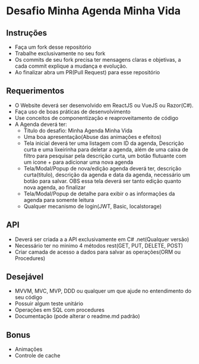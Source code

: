 # Desafio Minha Agenda Minha Vida

## Instruções

- Faça um fork desse repositório
- Trabalhe exclusivamente no seu fork
- Os commits de seu fork precisa ter mensagens claras e objetivas, a cada commit explique a mudança e evolução.
- Ao finalizar abra um PR(Pull Request) para esse repositório

## Requerimentos

- O Website deverá ser desenvolvido em ReactJS ou VueJS ou Razor(C#).
- Faça uso de boas práticas de desenvolvimento
- Use conceitos de componentização e reaproveitamento de código
- A Agenda deverá ter:
  - Titulo do desafio: Minha Agenda Minha Vida
  - Uma boa apresentação(Abuse das animações e efeitos)
  - Tela inicial deverá ter uma listagem com ID da agenda, Descrição curta e uma lixeirinha para deletar a agenda, além de uma caixa de filtro para pesquisar pela descrição curta, um botão flutuante com um icone + para adicionar uma nova agenda
  - Tela/Modal/Popup de nova/edição agenda deverá ter, descrição curta(titulo), descrição da agenda e data da agenda, necessário um botão para salvar. OBS essa tela deverá ser tanto edição quanto nova agenda, ao finalizar
  - Tela/Modal/Popup de detalhe para exibir o as informações da agenda para somente leitura
  - Qualquer mecanismo de login(JWT, Basic, localstorage)

## API

- Deverá ser criada a a API exclusivamente em C# .net(Qualquer versão)
- Necessário ter no minimo 4 métodos rest(GET, PUT, DELETE, POST)
- Criar camada de acesso a dados para salvar as operações(ORM ou Procedures)

## Desejável

- MVVM, MVC, MVP, DDD ou qualquer um que ajude no entendimento do seu código
- Possuir algum teste unitário
- Operações em SQL com procedures
- Documentação (pode alterar o readme.md padrão)

## Bonus

- Animações
- Controle de cache
